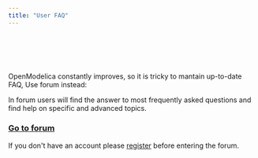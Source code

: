 ```yaml
---
title: "User FAQ"
---
```

<h1>&nbsp;</h1>
<p>OpenModelica constantly improves, so it is tricky to mantain up-to-date FAQ, Use forum instead:</p>
<p>In forum users will find the answer to most frequently asked questions and find help on specific and advanced topics.</p>
<h3><a href="index.php/forum">Go to forum</a></h3>
<p>If you don't have an account please <a href="index.php/component/user/?task=register">register</a> before entering the forum.</p>
<p>&nbsp;</p>